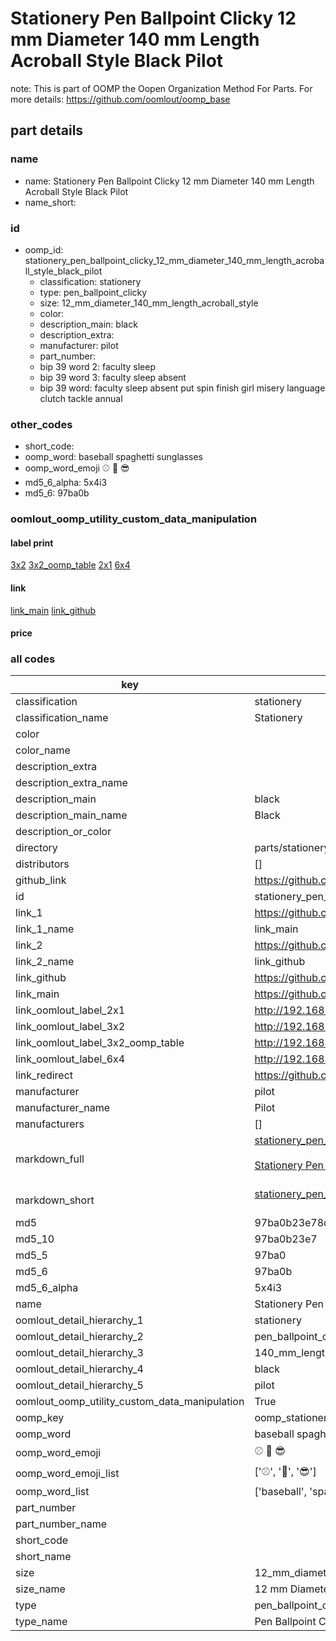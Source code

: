 # Stationery Pen Ballpoint Clicky 12 mm Diameter 140 mm Length Acroball Style Black Pilot  

note: This is part of OOMP the Oopen Organization Method For Parts. For more details: https://github.com/oomlout/oomp_base

##  part details
  







### name
* name: Stationery Pen Ballpoint Clicky 12 mm Diameter 140 mm Length Acroball Style Black Pilot
* name_short: 
### id
* oomp_id: stationery_pen_ballpoint_clicky_12_mm_diameter_140_mm_length_acroball_style_black_pilot
  * classification: stationery
  * type: pen_ballpoint_clicky
  * size: 12_mm_diameter_140_mm_length_acroball_style
  * color: 
  * description_main: black
  * description_extra: 
  * manufacturer: pilot
  * part_number: 
  * bip 39 word 2: faculty sleep
  * bip 39 word 3: faculty sleep absent
  * bip 39 word: faculty sleep absent put spin finish girl misery language clutch tackle annual

### other_codes
* short_code: 
* oomp_word: baseball spaghetti sunglasses
* oomp_word_emoji :baseball: :spaghetti: :sunglasses:
* md5_6_alpha: 5x4i3
* md5_6: 97ba0b






### oomlout_oomp_utility_custom_data_manipulation
#### label print
[3x2](http://192.168.1.245:1112/?label=oomp%205x4i3)
[3x2_oomp_table](http://192.168.1.108:1112/?label=oomp%205x4i3)
[2x1](http://192.168.1.242:1112/?label=oomp%205x4i3)
[6x4](http://192.168.1.55:1112/?label=oomp%205x4i3)    

#### link

[link_main](https://github.com/oomlout/oomlout_oomp_version_1_messy/tree/main/parts/stationery_pen_ballpoint_clicky_12_mm_diameter_140_mm_length_acroball_style_black_pilot) [link_github](https://github.com/oomlout/oomlout_oomp_version_1_messy/tree/main/parts/stationery_pen_ballpoint_clicky_12_mm_diameter_140_mm_length_acroball_style_black_pilot)                             

#### price







### all codes 
| key | value |  
| --- | --- |  
| classification | stationery |  
| classification_name | Stationery |  
| color |  |  
| color_name |  |  
| description_extra |  |  
| description_extra_name |  |  
| description_main | black |  
| description_main_name | Black |  
| description_or_color |   |  
| directory | parts/stationery_pen_ballpoint_clicky_12_mm_diameter_140_mm_length_acroball_style_black_pilot |  
| distributors | [] |  
| github_link | https://github.com/oomlout/oomlout_oomp_part_src/tree/main/parts/stationery_pen_ballpoint_clicky_12_mm_diameter_140_mm_length_acroball_style_black_pilot |  
| id | stationery_pen_ballpoint_clicky_12_mm_diameter_140_mm_length_acroball_style_black_pilot |  
| link_1 | https://github.com/oomlout/oomlout_oomp_version_1_messy/tree/main/parts/stationery_pen_ballpoint_clicky_12_mm_diameter_140_mm_length_acroball_style_black_pilot |  
| link_1_name | link_main |  
| link_2 | https://github.com/oomlout/oomlout_oomp_version_1_messy/tree/main/parts/stationery_pen_ballpoint_clicky_12_mm_diameter_140_mm_length_acroball_style_black_pilot |  
| link_2_name | link_github |  
| link_github | https://github.com/oomlout/oomlout_oomp_version_1_messy/tree/main/parts/stationery_pen_ballpoint_clicky_12_mm_diameter_140_mm_length_acroball_style_black_pilot |  
| link_main | https://github.com/oomlout/oomlout_oomp_version_1_messy/tree/main/parts/stationery_pen_ballpoint_clicky_12_mm_diameter_140_mm_length_acroball_style_black_pilot |  
| link_oomlout_label_2x1 | http://192.168.1.242:1112/?label=oomp%205x4i3 |  
| link_oomlout_label_3x2 | http://192.168.1.245:1112/?label=oomp%205x4i3 |  
| link_oomlout_label_3x2_oomp_table | http://192.168.1.108:1112/?label=oomp%205x4i3 |  
| link_oomlout_label_6x4 | http://192.168.1.55:1112/?label=oomp%205x4i3 |  
| link_redirect | https://github.com/oomlout/oomlout_oomp_version_1_messy/tree/main/parts/stationery_pen_ballpoint_clicky_12_mm_diameter_140_mm_length_acroball_style_black_pilot |  
| manufacturer | pilot |  
| manufacturer_name | Pilot |  
| manufacturers | [] |  
| markdown_full | [stationery_pen_ballpoint_clicky_12_mm_diameter_140_mm_length_acroball_style_black_pilot](none)<br>[](none)<br>[Stationery Pen Ballpoint Clicky 12 Mm Diameter 140 Mm Length Acroball Style Black Pilot](none)<br><br> |  
| markdown_short | [stationery_pen_ballpoint_clicky_12_mm_diameter_140_mm_length_acroball_style_black_pilot](none)<br><br> |  
| md5 | 97ba0b23e78dac495c68faec0172ca8d |  
| md5_10 | 97ba0b23e7 |  
| md5_5 | 97ba0 |  
| md5_6 | 97ba0b |  
| md5_6_alpha | 5x4i3 |  
| name | Stationery Pen Ballpoint Clicky 12 mm Diameter 140 mm Length Acroball Style Black Pilot |  
| oomlout_detail_hierarchy_1 | stationery |  
| oomlout_detail_hierarchy_2 | pen_ballpoint_clicky |  
| oomlout_detail_hierarchy_3 | 140_mm_length |  
| oomlout_detail_hierarchy_4 | black |  
| oomlout_detail_hierarchy_5 | pilot |  
| oomlout_oomp_utility_custom_data_manipulation | True |  
| oomp_key | oomp_stationery_pen_ballpoint_clicky_12_mm_diameter_140_mm_length_acroball_style_black_pilot |  
| oomp_word | baseball spaghetti sunglasses |  
| oomp_word_emoji | :baseball: :spaghetti: :sunglasses: |  
| oomp_word_emoji_list | [':baseball:', ':spaghetti:', ':sunglasses:'] |  
| oomp_word_list | ['baseball', 'spaghetti', 'sunglasses'] |  
| part_number |  |  
| part_number_name |  |  
| short_code |  |  
| short_name |  |  
| size | 12_mm_diameter_140_mm_length_acroball_style |  
| size_name | 12 mm Diameter 140 mm Length Acroball Style |  
| type | pen_ballpoint_clicky |  
| type_name | Pen Ballpoint Clicky |  
